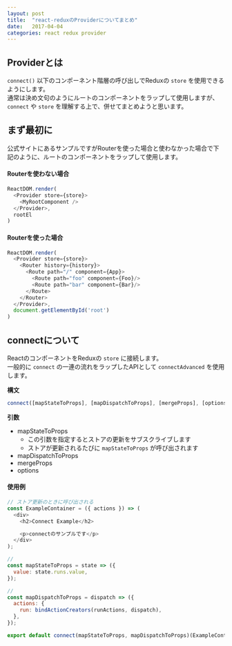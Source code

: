 ```yaml
---
layout: post
title:  "react-reduxのProviderについてまとめ"
date:   2017-04-04
categories: react redux provider
---
```


## Providerとは

`connect()` 以下のコンポーネント階層の呼び出しでReduxの `store` を使用できるようにします。  
通常は決め文句のようにルートのコンポーネントをラップして使用しますが、`connect` や `store` を理解する上で、併せてまとめようと思います。

## まず最初に

公式サイトにあるサンプルですがRouterを使った場合と使わなかった場合で下記のように、ルートのコンポーネントをラップして使用します。

#### Routerを使わない場合

```js
ReactDOM.render(
  <Provider store={store}>
    <MyRootComponent />
  </Provider>,
  rootEl
)
```

#### Routerを使った場合

```js
ReactDOM.render(
  <Provider store={store}>
    <Router history={history}>
      <Route path="/" component={App}>
        <Route path="foo" component={Foo}/>
        <Route path="bar" component={Bar}/>
      </Route>
    </Router>
  </Provider>,
  document.getElementById('root')
)
```

## connectについて

ReactのコンポーネントをReduxの `store` に接続します。  
一般的に `connect` の一連の流れをラップしたAPIとして `connectAdvanced` を使用します。

**構文**

```js
connect([mapStateToProps], [mapDispatchToProps], [mergeProps], [options])
```

**引数**

- mapStateToProps
  - この引数を指定するとストアの更新をサブスクライブします
  - ストアが更新されるたびに `mapStateToProps` が呼び出されます
- mapDispatchToProps
- mergeProps
- options

#### 使用例

```js
// ストア更新のときに呼び出される
const ExampleContainer = ({ actions }) => (
  <div>
    <h2>Connect Example</h2>

    <p>connectのサンプルです</p>
  </div>
);

//
const mapStateToProps = state => ({
  value: state.runs.value,
});

//
const mapDispatchToProps = dispatch => ({
  actions: {
    run: bindActionCreators(runActions, dispatch),
  },
});

export default connect(mapStateToProps, mapDispatchToProps)(ExampleContainer);
```
